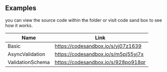 ## Examples

you can view the source code within the folder or visit code sand box to see how it works.

| Name             | Link                                |
| ---------------- | ----------------------------------- |
| Basic            | https://codesandbox.io/s/yj07z1639  |
| AsyncValidation  | https://codesandbox.io/s/m5pj55yj7x |
| ValidationSchema | https://codesandbox.io/s/928po918qr |
